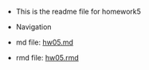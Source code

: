 * This is the readme file for homework5

* Navigation 

* md file:
[hw05.md](https://github.com/STAT545-UBC-students/hw05-RyanGao67/blob/master/hw05.md)
* rmd file:
[hw05.rmd](https://github.com/STAT545-UBC-students/hw05-RyanGao67/blob/master/hw05.rmd)
